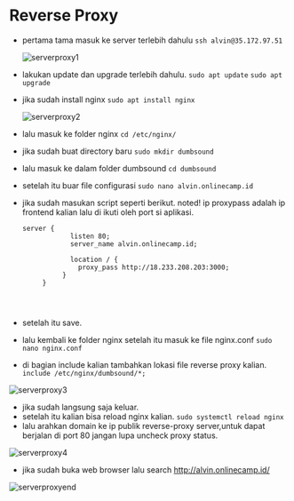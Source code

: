 # Reverse Proxy

* pertama tama masuk ke server terlebih dahulu `ssh alvin@35.172.97.51`

  ![serverproxy1](https://user-images.githubusercontent.com/90166916/138682591-6f3b6430-52b0-4137-9949-1a43c51975de.png)

* lakukan update dan upgrade terlebih dahulu. `sudo apt update` `sudo apt upgrade`
* jika sudah install nginx `sudo apt install nginx`

  ![serverproxy2](https://user-images.githubusercontent.com/90166916/138682594-9dac9849-b2ac-4dc9-845c-d7a85392e896.png)

* lalu masuk ke folder nginx `cd /etc/nginx/`
* jika sudah buat directory baru `sudo mkdir dumbsound`
* lalu masuk ke dalam folder dumbsound `cd dumbsound`
* setelah itu buar file configurasi `sudo nano alvin.onlinecamp.id`
* jika sudah masukan script seperti berikut. noted! ip proxypass adalah ip frontend kalian lalu di ikuti oleh port si aplikasi.
  ```
  server {
	          listen 80;
	          server_name alvin.onlinecamp.id;

	          location / {
		        proxy_pass http://18.233.208.203:3000;
	        }
       }
 
 
 
 * setelah itu save.
 * lalu kembali ke folder nginx setelah itu masuk ke file nginx.conf `sudo nano nginx.conf`
 * di bagian include kalian tambahkan lokasi file reverse proxy kalian. `include /etc/nginx/dumbsound/*;`

  ![serverproxy3](https://user-images.githubusercontent.com/90166916/138682596-b24020f9-f0f1-40f8-b269-e0928eaf9fe6.png)


 * jika sudah langsung saja keluar.
 * setelah itu kalian bisa reload nginx kalian. `sudo systemctl reload nginx`
 * lalu arahkan domain ke ip publik reverse-proxy server,untuk dapat berjalan di port 80 jangan lupa uncheck proxy status.

  ![serverproxy4](https://user-images.githubusercontent.com/90166916/138682605-65241441-4750-4f30-aa81-0e9576d68fd9.png)

 * jika sudah buka web browser lalu search http://alvin.onlinecamp.id/

  ![serverproxyend](https://user-images.githubusercontent.com/90166916/138682607-8cb546c6-e29c-4c1a-899f-041d6983375a.png)

 

